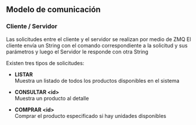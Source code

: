 ## Modelo de comunicación

### Cliente / Servidor
Las solicitudes entre el cliente y el servidor se realizan por medio de ZMQ
El cliente envía un String con el comando correspondiente a la solicitud y sus parámetros y luego el Servidor le responde con otra String

Existen tres tipos de solicitudes:

* __LISTAR__\
Muestra un listado de todos los productos disponibles en el sistema

* __CONSULTAR \<id\>__\
Muestra un producto al detalle

* __COMPRAR \<id\>__\
Comprar el producto especificado si hay unidades disponibles
